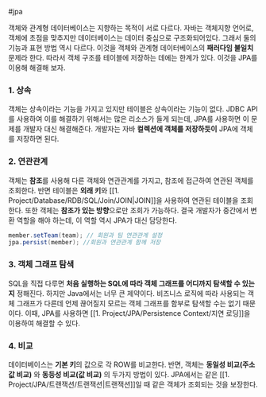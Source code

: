#jpa 

객체와 관계형 데이터베이스는 지향하는 목적이 서로 다르다. 자바는 객체지향 언어로, 객체에 초점을 맞추지만 데이터베이스는 데이터 중심으로 구조화되어있다. 그래서 둘의 기능과 표현 방법 역시 다르다. 이것을 객체와 관계형 데이터베이스의 **패러다임 불일치** 문제라 한다. 따라서 객체 구조를 테이블에 저장하는 데에는 한계가 있다. 이것을 JPA를 이용해 해결해 보자.


### 1. 상속
객체는 상속이라는 기능을 가지고 있지만 테이블은 상속이라는 기능이 없다. JDBC API를 사용하여 이를 해결하기 위해서는 많은 리소스가 들게 되는데, JPA를 사용하면 이 문제를 개발자 대신 해결해준다. 개발자는 자바 **컬렉션에 객체를 저장하듯이** JPA에 객체를 저장하면 된다.

### 2. 연관관계
객체는 **참조**를 사용해 다른 객체와 연관관계를 가지고, 참조에 접근하여 연관된 객체를 조회한다. 반면 테이블은 **외래 키**와 [[1. Project/Database/RDB/SQL/Join/JOIN|JOIN]]을 사용하여 연관된 테이블을 조회한다. 또한 객체는 **참조가 있는 방향**으로만 조회가 가능하다. 결국 개발자가 중간에서 변환 역할을 해야 하는데, 이 역할 역시 JPA가 대신 담당한다.

```java
member.setTeam(team); // 회원과 팀 연관관계 설정
jpa.persist(member); //회원과 연관관계 함께 저장
```

### 3. 객체 그래프 탐색
SQL을 직접 다루면 **처음 실행하는 SQL에 따라 객체 그래프를 어디까지 탐색할 수 있는지** 정해진다. 하지만 Java에서는 너무 큰 제약이다. 비즈니스 로직에 따라 사용되는 객체 그래프가 다른데 언제 끊어질지 모르는 객체 그래프를 함부로 탐색할 수는 없기 때문이다. 이때, JPA를 사용하면 [[1. Project/JPA/Persistence Context/지연 로딩]]을 이용하여 해결할 수 있다.

### 4. 비교
데이터베이스는 **기본 키**의 값으로 각 ROW를 비교한다. 반면, 객체는 **동일성 비교(주소값 비교)** 와 **동등성 비교(값 비교)** 의 두가지 방법이 있다. JPA에서는 같은 [[1. Project/JPA/트랜잭션/트랜잭션|트랜잭션]]일 때 같은 객체가 조회되는 것을 보장한다.